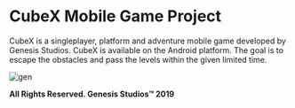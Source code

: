 # CubeX Mobile Game Project
CubeX is a singleplayer, platform and adventure mobile game developed by Genesis Studios. CubeX is available on the Android platform. The goal is to escape the obstacles and pass the levels within the given limited time.

![gen](https://user-images.githubusercontent.com/36234545/55261410-eea8b680-527b-11e9-9d53-05839ce856ce.png)

**All Rights Reserved. Genesis Studios™ 2019**
